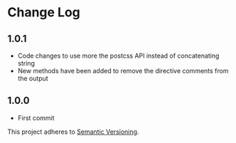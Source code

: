 # Change Log

## 1.0.1
* Code changes to use more the postcss API instead of concatenating string
* New methods have been added to remove the directive comments from the output

## 1.0.0
* First commit

This project adheres to [Semantic Versioning](http://semver.org/).
